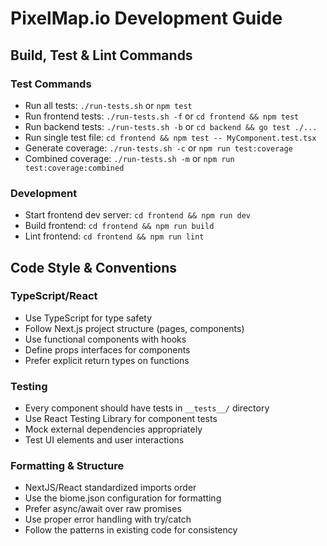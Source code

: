 # PixelMap.io Development Guide

## Build, Test & Lint Commands

### Test Commands
- Run all tests: `./run-tests.sh` or `npm test`
- Run frontend tests: `./run-tests.sh -f` or `cd frontend && npm test`
- Run backend tests: `./run-tests.sh -b` or `cd backend && go test ./...`
- Run single test file: `cd frontend && npm test -- MyComponent.test.tsx`
- Generate coverage: `./run-tests.sh -c` or `npm run test:coverage`
- Combined coverage: `./run-tests.sh -m` or `npm run test:coverage:combined`

### Development
- Start frontend dev server: `cd frontend && npm run dev`
- Build frontend: `cd frontend && npm run build`
- Lint frontend: `cd frontend && npm run lint`

## Code Style & Conventions

### TypeScript/React
- Use TypeScript for type safety
- Follow Next.js project structure (pages, components)
- Use functional components with hooks
- Define props interfaces for components
- Prefer explicit return types on functions

### Testing
- Every component should have tests in `__tests__/` directory
- Use React Testing Library for component tests
- Mock external dependencies appropriately
- Test UI elements and user interactions

### Formatting & Structure
- NextJS/React standardized imports order
- Use the biome.json configuration for formatting
- Prefer async/await over raw promises
- Use proper error handling with try/catch
- Follow the patterns in existing code for consistency
